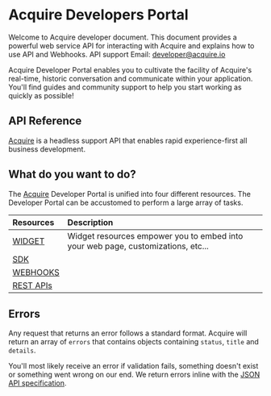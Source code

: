 # Acquire Developers Portal

Welcome to Acquire developer document. This document provides a powerful web service API for interacting with Acquire and explains how to use API and Webhooks. API support Email: developer@acquire.io  
  
Acquire Developer Portal enables you to cultivate the facility of Acquire's real-time, historic conversation and communicate within your application. You'll find guides and community support to help you start working as quickly as possible!

## API Reference

​[Acquire](https://acquire.io/) is a headless support API that enables rapid experience-first all business development.

## What do you want to do?

The [Acquire](https://acquire.io/) Developer Portal is unified into four different resources. The Developer Portal can be accustomed to perform a large array of tasks.

| **Resources** | **Description** |
| :--- | :--- |
| [WIDGET](widget/overview.md) | Widget resources empower you to embed into your web page, customizations, etc... |
| [SDK](sdk/overview.md) |  |
| [WEBHOOKS](webhook-api/introduction.md) |  |
| [REST APIs](rest-apis/introduction.md) |  |

## Errors

Any request that returns an error follows a standard format. Acquire will return an array of `errors` that contains objects containing `status`, `title` and `details`.

You'll most likely receive an error if validation fails, something doesn't exist or something went wrong on our end. We return errors inline with the [JSON API specification](http://jsonapi.org/format/#error-objects).


